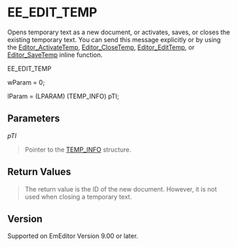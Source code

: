 # EE\_EDIT\_TEMP

Opens temporary text as a new document, or activates, saves, or closes the existing temporary text. You can send this message explicitly or by using the [Editor\_ActivateTemp](../macro/editor_activatetemp), [Editor\_CloseTemp](../macro/editor_closetemp),
[Editor\_EditTemp](../macro/editor_edittemp), or [Editor\_SaveTemp](../macro/editor_savetemp) inline function.

EE\_EDIT\_TEMP

wParam = 0;

lParam = (LPARAM) (TEMP\_INFO) pTI;

## Parameters

_pTI_

> Pointer to the [TEMP\_INFO](../structure/temp_info) structure.

## Return Values

> The return value is the ID of the new document. However, it is not used when closing a temporary text.

## Version

Supported on EmEditor Version 9.00 or later.